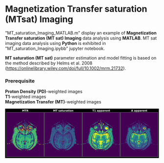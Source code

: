 # __Magnetization Transfer saturation (MTsat) Imaging__

"MT_saturation_Imaging_MATLAB.m" display an example of __Magnetization Transfer saturation (MT sat) Imaging__ data analysis using __MATLAB__. MT sat imaging data analysis using __Python__ is exhibited in "MT_saturation_Imaging.ipybb" jupyter notebook. 

__MT saturation (MT sat)__ parameter estimation and model fitting is based on the method described by Helms et al. 2008 (https://onlinelibrary.wiley.com/doi/full/10.1002/mrm.21732).
### Prerequisite 
__Proton Density (PD)__-weighted images \
__T1__-weighted images \
__Magnetization Transfer (MT)__-weighted images

![](MT_saturation_imaging_maps.png)
